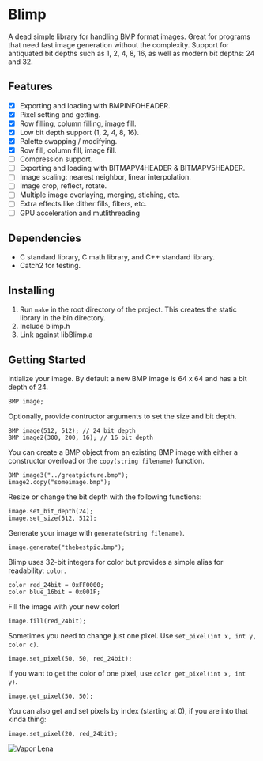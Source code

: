 # Blimp
A dead simple library for handling BMP format images. Great for programs that need fast image generation without the complexity. Support for antiquated bit depths such as 1, 2, 4, 8, 16, as well as modern bit depths: 24 and 32.

## Features
- [x] Exporting and loading with BMPINFOHEADER.
- [x] Pixel setting and getting.
- [x] Row filling, column filling, image fill.
- [x] Low bit depth support (1, 2, 4, 8, 16).
- [x] Palette swapping / modifying.
- [x] Row fill, column fill, image fill.
- [ ] Compression support.
- [ ] Exporting and loading with BITMAPV4HEADER & BITMAPV5HEADER.
- [ ] Image scaling: nearest neighbor, linear interpolation.
- [ ] Image crop, reflect, rotate.
- [ ] Multiple image overlaying, merging, stiching, etc.
- [ ] Extra effects like dither fills, filters, etc.
- [ ] GPU acceleration and mutlithreading

## Dependencies
- C standard library, C math library, and C++ standard library.
- Catch2 for testing.

## Installing
1. Run `make` in the root directory of  the project. This creates the static library in the bin directory.
2. Include blimp.h
3. Link against libBlimp.a

## Getting Started
Intialize your image. By default a new BMP image is 64 x 64 and has a bit depth of 24.
```
BMP image;
```
Optionally, provide contructor arguments to set the size and bit depth.
```
BMP image(512, 512); // 24 bit depth
BMP image2(300, 200, 16); // 16 bit depth
```
You can create a BMP object from an existing BMP image with either a constructor overload or the `copy(string filename)` function.
```
BMP image3("../greatpicture.bmp");
image2.copy("someimage.bmp");
```
Resize or change the bit depth with the following functions: 
```
image.set_bit_depth(24);
image.set_size(512, 512);          
```
Generate your image with `generate(string filename)`.
```
image.generate("thebestpic.bmp");
```
Blimp uses 32-bit integers for color but provides a simple alias for readability: `color`. 
```
color red_24bit = 0xFF0000;
color blue_16bit = 0x001F;
```
Fill the image with your new color!
```
image.fill(red_24bit);
```
Sometimes you need to change just one pixel. Use `set_pixel(int x, int y, color c)`.
```
image.set_pixel(50, 50, red_24bit);
```
If you want to get the color of one pixel, use `color get_pixel(int x, int y)`.
```
image.get_pixel(50, 50);
```
You can also get and set pixels by index (starting at 0), if you are into that kinda thing:
```
image.set_pixel(20, red_24bit);
```
![Vapor Lena](https://github.com/sagefarrenholz/Blimp/blob/master/samples/lena_vapor.bmp)
